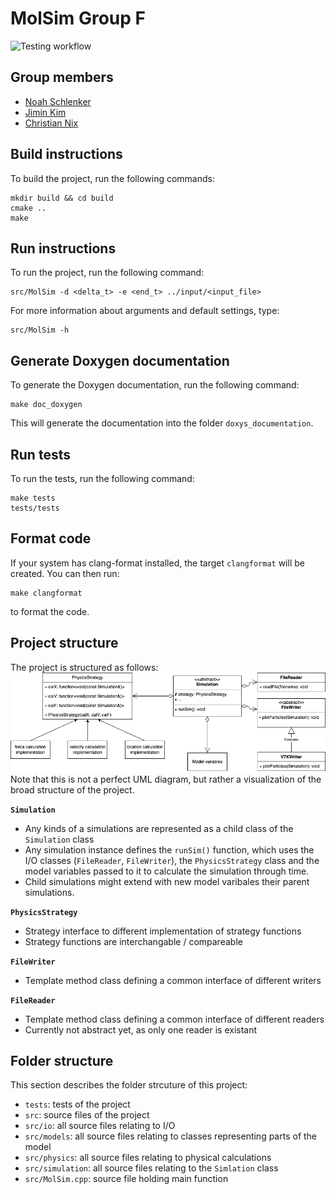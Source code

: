 MolSim Group F
===

![Testing workflow](https://github.com/noahpy/MolSim-SS24/actions/workflows/tests.yaml/badge.svg)

## Group members
- [Noah Schlenker](https://github.com/noahpy)
- [Jimin Kim](https://github.com/jimin31)
- [Christian Nix](https://github.com/Chryzl)

## Build instructions
To build the project, run the following commands:
```
mkdir build && cd build
cmake ..
make
```

## Run instructions
To run the project, run the following command:
```
src/MolSim -d <delta_t> -e <end_t> ../input/<input_file>
```
For more information about arguments and default settings, type:
```
src/MolSim -h
```
## Generate Doxygen documentation
To generate the Doxygen documentation, run the following command:
```
make doc_doxygen
```
This will generate the documentation into the folder `doxys_documentation`.

## Run tests
To run the tests, run the following command:
```
make tests
tests/tests
```

## Format code
If your system has clang-format installed, the target `clangformat` will be created. You can then run:
```
make clangformat
```
to format the code.


## Project structure
The project is structured as follows:
![Project structure UML](report/report1/res/strategy_long.png)
Note that this is not a perfect UML diagram, but rather a visualization of the broad structure of the project.

**`Simulation`**
- Any kinds of a simulations are represented as a child class of the `Simulation` class
- Any simulation instance defines the `runSim()` function, which uses the I/O classes (`FileReader`, `FileWriter`), the `PhysicsStrategy` class and the model variables passed to it to calculate the simulation through time.
- Child simulations might extend with new model varibales their parent simulations.

**`PhysicsStrategy`**
- Strategy interface to different implementation of strategy functions
- Strategy functions are interchangable / compareable

**`FileWriter`**
- Template method class defining a common interface of different writers

**`FileReader`**
- Template method class defining a common interface of different readers
- Currently not abstract yet, as only one reader is existant

## Folder structure
This section describes the folder strcuture of this project:
- `tests`: tests of the project 
- `src`: source files of the project
- `src/io`: all source files relating to I/O
- `src/models`: all source files relating to classes representing parts of the model
- `src/physics`: all source files relating to physical calculations
- `src/simulation`: all source files relating to the `Simlation` class
- `src/MolSim.cpp`: source file holding main function

